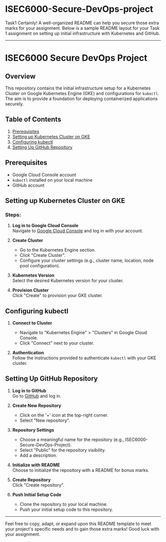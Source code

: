 # ISEC6000-Secure-DevOps-project
Task1
Certainly! A well-organized README can help you secure those extra marks for your assignment. Below is a sample README layout for your Task 1 assignment on setting up initial infrastructure with Kubernetes and GitHub.

---

# ISEC6000 Secure DevOps Project

## Overview

This repository contains the initial infrastructure setup for a Kubernetes Cluster on Google Kubernetes Engine (GKE) and configurations for `kubectl`. The aim is to provide a foundation for deploying containerized applications securely.

## Table of Contents
1. [Prerequisites](#prerequisites)
2. [Setting up Kubernetes Cluster on GKE](#setting-up-kubernetes-cluster-on-gke)
3. [Configuring kubectl](#configuring-kubectl)
4. [Setting Up GitHub Repository](#setting-up-github-repository)

## Prerequisites

- Google Cloud Console account
- `kubectl` installed on your local machine
- GitHub account

## Setting up Kubernetes Cluster on GKE

### Steps:

1. **Log in to Google Cloud Console**  
   Navigate to [Google Cloud Console](https://console.cloud.google.com/) and log in with your account.

2. **Create Cluster**  
   - Go to the Kubernetes Engine section.
   - Click "Create Cluster".
   - Configure your cluster settings (e.g., cluster name, location, node pool configuration).

3. **Kubernetes Version**  
   Select the desired Kubernetes version for your cluster.

4. **Provision Cluster**  
   Click "Create" to provision your GKE cluster.

## Configuring kubectl

1. **Connect to Cluster**
   - Navigate to "Kubernetes Engine" > "Clusters" in Google Cloud Console.
   - Click "Connect" next to your cluster.
 
2. **Authentication**  
   Follow the instructions provided to authenticate `kubectl` with your GKE cluster.

## Setting Up GitHub Repository

1. **Log in to GitHub**  
   Go to [GitHub](https://github.com/) and log in.

2. **Create New Repository**
   - Click on the '+' icon at the top-right corner.
   - Select "New repository".

3. **Repository Settings**
   - Choose a meaningful name for the repository (e.g., ISEC6000-Secure-DevOps-Project).
   - Select "Public" for the repository visibility.
   - Add a description.

4. **Initialize with README**  
   Choose to initialize the repository with a README for bonus marks.

5. **Create Repository**  
   Click "Create repository".

6. **Push Initial Setup Code**
   - Clone the repository to your local machine.
   - Push your initial setup code to this repository.

---

Feel free to copy, adapt, or expand upon this README template to meet your project's specific needs and to gain those extra marks! Good luck with your assignment.
